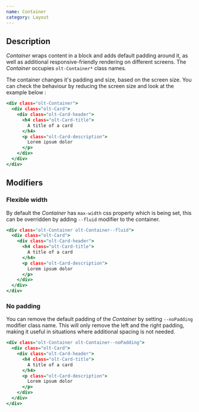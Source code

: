 ```yaml
---
name: Container
category: Layout
---
```


## Description

*Container* wraps content in a block and adds default padding around it, as 
well as additional responsive-friendly rendering on different screens. The
*Container* occupies `olt-Container*` class names.

The container changes it's padding and size, based on the screen size. You
can check the behaviour by reducing the screen size and look at the example
below :

```example.html
<div class="olt-Container">
  <div class="olt-Card">
    <div class="olt-Card-header">
      <h4 class="olt-Card-title">
        A title of a card
      </h4>
      <p class="olt-Card-description">
        Lorem ipsum dolor
      </p>
    </div>
  </div>
</div>
```

## Modifiers

### Flexible width

By default the *Container* has `max-width` css property which is being set,
this can be overridden by adding `--fluid` modifier to the container.

```flexible.html
<div class="olt-Container olt-Container--fluid">
  <div class="olt-Card">
    <div class="olt-Card-header">
      <h4 class="olt-Card-title">
        A title of a card
      </h4>
      <p class="olt-Card-description">
        Lorem ipsum dolor
      </p>
    </div>
  </div>
</div>
```

### No padding

You can remove the default padding of the *Container* by setting `--noPadding`
modifier class name. This will only remove the left and the right padding,
making it useful in situations where additional spacing is not needed.

```no-padding.html
<div class="olt-Container olt-Container--noPadding">
  <div class="olt-Card">
    <div class="olt-Card-header">
      <h4 class="olt-Card-title">
        A title of a card
      </h4>
      <p class="olt-Card-description">
        Lorem ipsum dolor
      </p>
    </div>
  </div>
</div>
```

